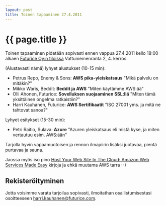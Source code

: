 ```yaml
---
layout: post
title: Toinen tapaaminen 27.4.2011
---
```


{{ page.title }}
================

Toinen tapaaminen pidetään sopivasti ennen vappua 27.4.2011 kello 18:00 alkaen <a href="http://www.futurice.com/contact-us#contact-us-office-helsinki">Futurice Oy:n tiloissa</a> Vattuniemenranta 2, 4. kerros. 

(Alustavasti nämä) lyhyet alustukset (10-15 min):

 - Petrus Repo, Enemy & Sons: <b>AWS pika-yleiskatsaus</b> "Mikä palvelu on mitäkin?"
 - Mikko Waris, Beddit: <b>Beddit ja AWS</b> "Miten käytämme AWS:ää"
 - Olli Ahonen, Futurice: <b>Sovelluksen suojaaminen SSL:llä</b> "Miten tämä yksittäinen ongelma ratkaistiin?"
 - Harri Kauhanen, Futurice: <b>AWS Sertifikaatit</b> "ISO 27001 yms. ja mitä ne tahtovat sanoa?"

Lyhyet esitykset (15-30 min): 
 
 - Petri Raitio, Sulava: <b>Azure</b> "Azuren yleiskatsaus eli mistä kyse, ja miten vertautuu esim. AWS:ään"
 
Tarjolla hyvin vapaamuotoisen ja rennon ilmapiirin lisäksi juotavaa, pientä purtavaa ja sauna.

Jaossa myös iso pino <a href="http://www.amazon.com/Host-Your-Web-Site-Cloud/dp/0980576830/ref=sr_1_1?ie=UTF8&amp;qid=1302024788&amp;sr=8-1">Host Your Web Site In The Cloud: Amazon Web Services Made Easy</a> kirjoja ja ehkä muutama AWS tarra :-)

<h2>Rekisteröityminen</h2>

Jotta voisimme varata tarjoilua sopivasti, ilmoitathan osallistumisestasi osoitteeseen <a href="mailto:harri.kauhanen@futurice.com">harri.kauhanen@futurice.com</a>.


